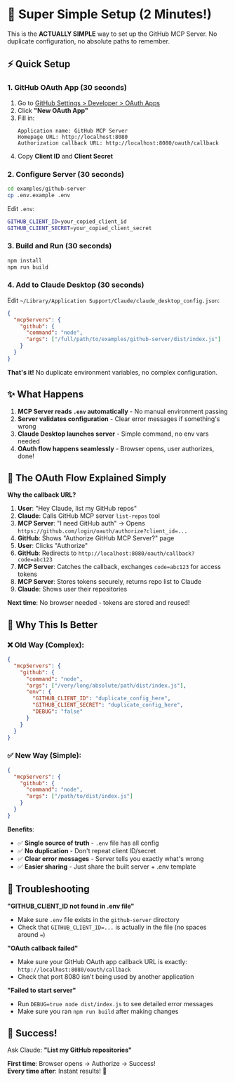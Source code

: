 # 🚀 Super Simple Setup (2 Minutes!)

This is the **ACTUALLY SIMPLE** way to set up the GitHub MCP Server. No duplicate configuration, no absolute paths to remember.

## ⚡ Quick Setup

### 1. GitHub OAuth App (30 seconds)

1. Go to [GitHub Settings > Developer > OAuth Apps](https://github.com/settings/developers)
2. Click **"New OAuth App"**
3. Fill in:
   ```
   Application name: GitHub MCP Server
   Homepage URL: http://localhost:8080
   Authorization callback URL: http://localhost:8080/oauth/callback
   ```
4. Copy **Client ID** and **Client Secret**

### 2. Configure Server (30 seconds)

```bash
cd examples/github-server
cp .env.example .env
```

Edit `.env`:
```bash
GITHUB_CLIENT_ID=your_copied_client_id
GITHUB_CLIENT_SECRET=your_copied_client_secret
```

### 3. Build and Run (30 seconds)

```bash
npm install
npm run build
```

### 4. Add to Claude Desktop (30 seconds)

Edit `~/Library/Application Support/Claude/claude_desktop_config.json`:

```json
{
  "mcpServers": {
    "github": {
      "command": "node",
      "args": ["/full/path/to/examples/github-server/dist/index.js"]
    }
  }
}
```

**That's it!** No duplicate environment variables, no complex configuration.

## ✨ What Happens

1. **MCP Server reads `.env` automatically** - No manual environment passing
2. **Server validates configuration** - Clear error messages if something's wrong  
3. **Claude Desktop launches server** - Simple command, no env vars needed
4. **OAuth flow happens seamlessly** - Browser opens, user authorizes, done!

## 🎯 The OAuth Flow Explained Simply

**Why the callback URL?**

1. **User**: "Hey Claude, list my GitHub repos"
2. **Claude**: Calls GitHub MCP server `list-repos` tool
3. **MCP Server**: "I need GitHub auth" → Opens `https://github.com/login/oauth/authorize?client_id=...`
4. **GitHub**: Shows "Authorize GitHub MCP Server?" page
5. **User**: Clicks "Authorize" 
6. **GitHub**: Redirects to `http://localhost:8080/oauth/callback?code=abc123`
7. **MCP Server**: Catches the callback, exchanges `code=abc123` for access tokens
8. **MCP Server**: Stores tokens securely, returns repo list to Claude
9. **Claude**: Shows user their repositories

**Next time**: No browser needed - tokens are stored and reused!

## 🔧 Why This Is Better

### ❌ **Old Way** (Complex):
```json
{
  "mcpServers": {
    "github": {
      "command": "node", 
      "args": ["/very/long/absolute/path/dist/index.js"],
      "env": {
        "GITHUB_CLIENT_ID": "duplicate_config_here",
        "GITHUB_CLIENT_SECRET": "duplicate_config_here", 
        "DEBUG": "false"
      }
    }
  }
}
```

### ✅ **New Way** (Simple):
```json
{
  "mcpServers": {
    "github": {
      "command": "node",
      "args": ["/path/to/dist/index.js"]
    }
  }
}
```

**Benefits**:
- ✅ **Single source of truth** - `.env` file has all config
- ✅ **No duplication** - Don't repeat client ID/secret
- ✅ **Clear error messages** - Server tells you exactly what's wrong
- ✅ **Easier sharing** - Just share the built server + .env template

## 🐛 Troubleshooting

**"GITHUB_CLIENT_ID not found in .env file"**
- Make sure `.env` file exists in the `github-server` directory
- Check that `GITHUB_CLIENT_ID=...` is actually in the file (no spaces around `=`)

**"OAuth callback failed"**  
- Make sure your GitHub OAuth app callback URL is exactly: `http://localhost:8080/oauth/callback`
- Check that port 8080 isn't being used by another application

**"Failed to start server"**
- Run `DEBUG=true node dist/index.js` to see detailed error messages
- Make sure you ran `npm run build` after making changes

## 🎉 Success!

Ask Claude: **"List my GitHub repositories"**

**First time**: Browser opens → Authorize → Success!  
**Every time after**: Instant results! 🚀